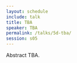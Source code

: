 ```yaml
---
layout: schedule
include: talk
title: TBA
speaker: TBA
permalink: /talks/5d-tba/
session: s05
---
```


Abstract TBA.
